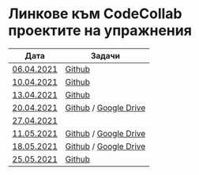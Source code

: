 # Линкове към CodeCollab проектите на упражнения

| Дата                                                                                                                        | Задачи |
| --------------------------------------------------------------------------------------------------------------------------- | ------ |
| [06.04.2021](https://codecollab.io/@ivantenevvasilev/%D0%9F%D1%80%D0%B0%D0%BA%D1%82%D0%B8%D0%BA%D1%83%D0%BC%2006.04.2021)   | [Github](https://github.com/karinag99/Object-oriented-programming-FMI/blob/main/05_Binary_Files/TASKS.md) |
| [10.04.2021](https://codecollab.io/@ivantenevvasilev/%D0%94%D0%BE%D0%BF%D1%8A%D0%BB%D0%BD%D0%B8%D1%82%D0%B5%D0%BB%D0%BD%D0%BE%2010.04.2021) | [Github](https://github.com/karinag99/Object-oriented-programming-FMI/blob/main/05_Binary_Files/TASKS.md) |
| [13.04.2021](https://codecollab.io/@ivantenevvasilev/%D0%9F%D1%80%D0%B0%D0%BA%D1%82%D0%B8%D0%BA%D1%83%D0%BC%2013.04.2021)   | [Github](https://github.com/karinag99/Object-oriented-programming-FMI/blob/main/07_Operators/TASKS.md) |
| [20.04.2021](https://codecollab.io/@ivantenevvasilev/%D0%9F%D1%80%D0%B0%D0%BA%D1%82%D0%B8%D0%BA%D1%83%D0%BC%2020.04.2021)   | [Github](https://github.com/karinag99/Object-oriented-programming-FMI/blob/main/08_Templates/TASKS.md) / [Google Drive](https://drive.google.com/file/d/1AKTtjsGQ0c3scHrU5smyLMnQ6aXjonff/view) |
| [27.04.2021](https://codecollab.io/@ivantenevvasilev/%D0%9F%D1%80%D0%B0%D0%BA%D1%82%D0%B8%D0%BA%D1%83%D0%BC%2027.04.2021)   | 
| [11.05.2021](https://codecollab.io/@ivantenevvasilev/%D0%9F%D1%80%D0%B0%D0%BA%D1%82%D0%B8%D0%BA%D1%83%D0%BC%2011.05.2021)   | [Github](https://github.com/karinag99/Object-oriented-programming-FMI/blob/main/09_Inheritance/TASKS.md) / [Google Drive](https://drive.google.com/file/d/1lcFMNzqRkwRBzLuO0vQIZGvy3Ab_8X__/view) |
|  [18.05.2021](https://codecollab.io/@ivantenevvasilev/%D0%9F%D1%80%D0%B0%D0%BA%D1%82%D0%B8%D0%BA%D1%83%D0%BC%2018.05.2021)  | [Github](https://github.com/karinag99/Object-oriented-programming-FMI/blob/main/10_Polymorphism_Virtual_Functions/TASKS.md) / [Google Drive](https://drive.google.com/file/d/10URxTisUnIk0wsguTryZJsEg20TD9utA/view) |
|  [25.05.2021](https://github.com/karinag99/Object-oriented-programming-FMI/blob/main/11_Polymorphism_Unit_testing/TASKS.md)  | [Github](https://github.com/karinag99/Object-oriented-programming-FMI/blob/main/11_Polymorphism_Unit_testing/TASKS.md) |

